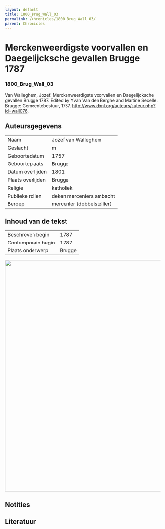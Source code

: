 ```yaml
---
layout: default
title: 1800_Brug_Wall_03
permalink: /chronicles/1800_Brug_Wall_03/
parent: Chronicles
--- 
```



# Merckenweerdigste voorvallen en Daegelijcksche gevallen Brugge 1787 

### 1800_Brug_Wall_03 

Van Walleghem, Jozef. Merckenweerdigste voorvallen en Daegelijcksche gevallen Brugge 1787. Edited by Yvan Van den Berghe and Martine Secelle. Brugge: Gemeentebestuur, 1787. http://www.dbnl.org/auteurs/auteur.php?id=wall076. 

## Auteursgegevens 

| | | 
| --------------- | --------------- | 
| Naam | Jozef van Walleghem | 
| Geslacht | m | 
| Geboortedatum | 1757 | 
| Geboorteplaats | Brugge | 
| Datum overlijden | 1801 | 
| Plaats overlijden | Brugge | 
| Religie | katholiek | 
| Publieke rollen | deken merceniers ambacht | 
| Beroep | mercenier (dobbelstellier) | 

## Inhoud van de tekst 

| | | 
| --------------- | --------------- | 
| Beschreven begin | 1787 | 
| Contemporain begin | 1787 | 
| Plaats onderwerp | Brugge | 

[<img src="..\..\barplots_chronicles\1800_Brug_Wall_03.jpg" width="750"/>](..\..\barplots_chronicles\1800_Brug_Wall_03.jpg) 

## Notities 

## Literatuur 

